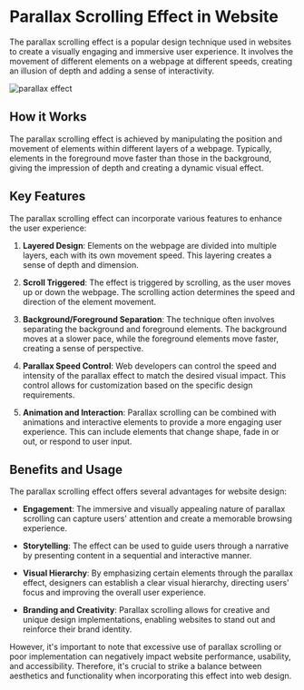# Parallax Scrolling Effect in Website

The parallax scrolling effect is a popular design technique used in websites to create a visually engaging and immersive user experience. It involves the movement of different elements on a webpage at different speeds, creating an illusion of depth and adding a sense of interactivity.

![parallax effect](https://www.joomshaper.com/images/2018/09/24/parallax-effect-banner.gif)

## How it Works

The parallax scrolling effect is achieved by manipulating the position and movement of elements within different layers of a webpage. Typically, elements in the foreground move faster than those in the background, giving the impression of depth and creating a dynamic visual effect.

## Key Features

The parallax scrolling effect can incorporate various features to enhance the user experience:

1. **Layered Design**: Elements on the webpage are divided into multiple layers, each with its own movement speed. This layering creates a sense of depth and dimension.

2. **Scroll Triggered**: The effect is triggered by scrolling, as the user moves up or down the webpage. The scrolling action determines the speed and direction of the element movement.

3. **Background/Foreground Separation**: The technique often involves separating the background and foreground elements. The background moves at a slower pace, while the foreground elements move faster, creating a sense of perspective.

4. **Parallax Speed Control**: Web developers can control the speed and intensity of the parallax effect to match the desired visual impact. This control allows for customization based on the specific design requirements.

5. **Animation and Interaction**: Parallax scrolling can be combined with animations and interactive elements to provide a more engaging user experience. This can include elements that change shape, fade in or out, or respond to user input.

## Benefits and Usage

The parallax scrolling effect offers several advantages for website design:

- **Engagement**: The immersive and visually appealing nature of parallax scrolling can capture users' attention and create a memorable browsing experience.

- **Storytelling**: The effect can be used to guide users through a narrative by presenting content in a sequential and interactive manner.

- **Visual Hierarchy**: By emphasizing certain elements through the parallax effect, designers can establish a clear visual hierarchy, directing users' focus and improving the overall user experience.

- **Branding and Creativity**: Parallax scrolling allows for creative and unique design implementations, enabling websites to stand out and reinforce their brand identity.

However, it's important to note that excessive use of parallax scrolling or poor implementation can negatively impact website performance, usability, and accessibility. Therefore, it's crucial to strike a balance between aesthetics and functionality when incorporating this effect into web design.
